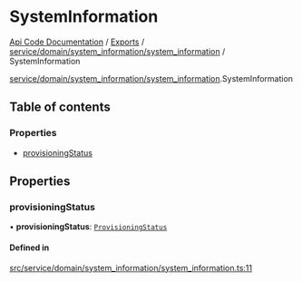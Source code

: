 # SystemInformation
 
[Api Code Documentation](../README.md) / [Exports](../modules.md) / [service/domain/system\_information/system\_information](../modules/service_domain_system_information_system_information.md) / SystemInformation

[service/domain/system\_information/system\_information](../modules/service_domain_system_information_system_information.md).SystemInformation

## Table of contents

### Properties

- [provisioningStatus](service_domain_system_information_system_information.SystemInformation.md#provisioningstatus)

## Properties

### provisioningStatus

• **provisioningStatus**: [`ProvisioningStatus`](service_domain_system_information_system_information.ProvisioningStatus.md)

#### Defined in

[src/service/domain/system_information/system_information.ts:11](https://github.com/openkfw/TruBudget/blob/40b449a/api/src/service/domain/system_information/system_information.ts#L11)
